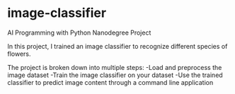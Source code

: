 # image-classifier
AI Programming with Python Nanodegree Project

In this project, I trained an image classifier to recognize different species of flowers. 

The project is broken down into multiple steps:
 -Load and preprocess the image dataset
 -Train the image classifier on your dataset
 -Use the trained classifier to predict image content through a command line application
